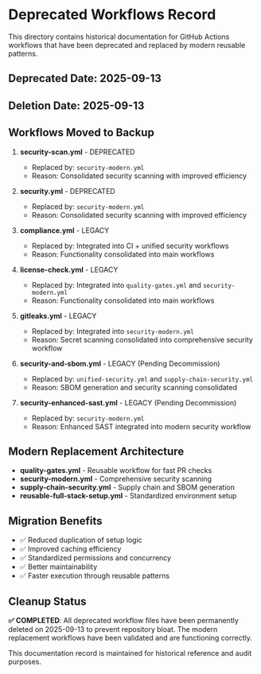# Deprecated Workflows Record

This directory contains historical documentation for GitHub Actions workflows that have been deprecated and replaced by modern reusable patterns.

## Deprecated Date: 2025-09-13

## Deletion Date: 2025-09-13

## Workflows Moved to Backup

1. **security-scan.yml** - DEPRECATED
   - Replaced by: `security-modern.yml`
   - Reason: Consolidated security scanning with improved efficiency

2. **security.yml** - DEPRECATED  
   - Replaced by: `security-modern.yml`
   - Reason: Consolidated security scanning with improved efficiency

3. **compliance.yml** - LEGACY
   - Replaced by: Integrated into CI + unified security workflows
   - Reason: Functionality consolidated into main workflows

4. **license-check.yml** - LEGACY
   - Replaced by: Integrated into `quality-gates.yml` and `security-modern.yml`
   - Reason: Functionality consolidated into main workflows

5. **gitleaks.yml** - LEGACY  
   - Replaced by: Integrated into `security-modern.yml`
   - Reason: Secret scanning consolidated into comprehensive security workflow

6. **security-and-sbom.yml** - LEGACY (Pending Decommission)
   - Replaced by: `unified-security.yml` and `supply-chain-security.yml`
   - Reason: SBOM generation and security scanning consolidated

7. **security-enhanced-sast.yml** - LEGACY (Pending Decommission)
   - Replaced by: `security-modern.yml`
   - Reason: Enhanced SAST integrated into modern security workflow

## Modern Replacement Architecture

- **quality-gates.yml** - Reusable workflow for fast PR checks
- **security-modern.yml** - Comprehensive security scanning
- **supply-chain-security.yml** - Supply chain and SBOM generation
- **reusable-full-stack-setup.yml** - Standardized environment setup

## Migration Benefits

- ✅ Reduced duplication of setup logic
- ✅ Improved caching efficiency  
- ✅ Standardized permissions and concurrency
- ✅ Better maintainability
- ✅ Faster execution through reusable patterns

## Cleanup Status

**✅ COMPLETED**: All deprecated workflow files have been permanently deleted on 2025-09-13 to prevent repository bloat. The modern replacement workflows have been validated and are functioning correctly.

This documentation record is maintained for historical reference and audit purposes.
